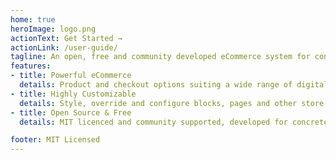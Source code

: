 ```yaml
---
home: true
heroImage: logo.png
actionText: Get Started →
actionLink: /user-guide/
tagline: An open, free and community developed eCommerce system for concrete5
features:
- title: Powerful eCommerce 
  details: Product and checkout options suiting a wide range of digital and traditional eCommerce requirements
- title: Highly Customizable
  details: Style, override and configure blocks, pages and other store elements with freedom
- title: Open Source & Free 
  details: MIT licenced and community supported, developed for concrete5 fans, by concrete5 fans

footer: MIT Licensed
---
```

